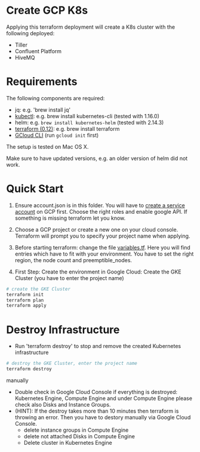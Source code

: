 # Create GCP K8s 

Applying this terraform deployment will create a K8s cluster with the following deployed:

* Tiller
* Confluent Platform
* HiveMQ

# Requirements
The following components are required:

* jq: e.g. 'brew install jq'
* [kubectl](https://kubernetes.io/docs/tasks/tools/install-kubectl/): e.g. brew install kubernetes-cli (tested with 1.16.0)
* helm: e.g. `brew install kubernetes-helm` (tested with 2.14.3)
* [terraform (0.12)](https://www.terraform.io/downloads.html): e.g. brew install terraform
* [GCloud CLI](https://cloud.google.com/sdk/docs/quickstart-macos) (run `gcloud init` first)

The setup is tested on Mac OS X.

Make sure to have updated versions, e.g. an older version of helm did not work.

# Quick Start

1. Ensure account.json is in this folder. You will have to [create a service account](https://cloud.google.com/iam/docs/creating-managing-service-account-keys) on GCP first. Choose the right roles and enable google API. If something is missing terraform let you know.

2. Choose a GCP project or create a new one on your cloud console. Terraform will prompt you to specify your project name when applying.

3. Before starting terraform: change the file [variables.tf](variables.tf). Here you will find entries which have to fit with your environment. You have to set the right region, the node count and preemptible_nodes.

4. First Step: Create the environment in Google Cloud: Create the GKE Cluster (you have to enter the project name)
```bash
# create the GKE Cluster
terraform init
terraform plan
terraform apply
```
# Destroy Infrastructure

* Run 'terraform destroy' to stop and remove the created Kubernetes infrastructure
```bash
# destroy the GKE Cluster, enter the project name
terraform destroy
```
manually
* Double check in Google Cloud Console if everything is destroyed: 
  Kubernetes Engine, Compute Engine and under Compute Engine please check also Disks and Instance Groups.
* (HINT): 
  If the destroy takes more than 10 minutes then terraform is throwing an error. 
  Then you have to destory manually via Google Cloud Console.
  * delete instance groups in Compute Engine
  * delete not attached Disks in Compute Engine
  * Delete cluster in Kubernetes Engine